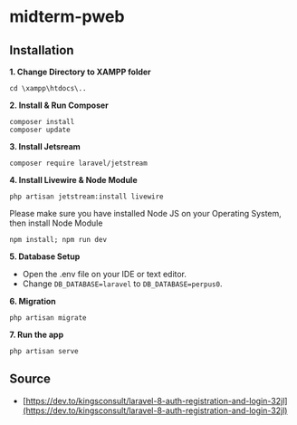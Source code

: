 # midterm-pweb

## Installation

**1. Change Directory to XAMPP folder**
```
cd \xampp\htdocs\..
```

**2. Install & Run Composer**
```
composer install
composer update
```

**3. Install Jetsream**
```
composer require laravel/jetstream
```

**4. Install Livewire & Node Module**
```
php artisan jetstream:install livewire
```
Please make sure you have installed Node JS on your Operating System, then install Node Module
```
npm install; npm run dev
```

**5. Database Setup**
* Open the .env file on your IDE or text editor. 
* Change `DB_DATABASE=laravel` to `DB_DATABASE=perpus0`.

**6. Migration**
```
php artisan migrate
```

**7. Run the app**
```
php artisan serve
```

## Source
* [https://dev.to/kingsconsult/laravel-8-auth-registration-and-login-32jl](https://dev.to/kingsconsult/laravel-8-auth-registration-and-login-32jl)



